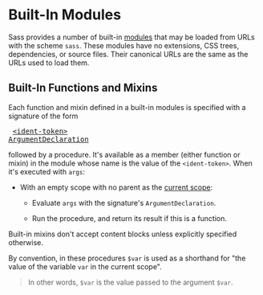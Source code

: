 # Built-In Modules

Sass provides a number of built-in [modules] that may be loaded from URLs with
the scheme `sass`. These modules have no extensions, CSS trees, dependencies, or
source files. Their canonical URLs are the same as the URLs used to load them.

[modules]: modules.md#module

## Built-In Functions and Mixins

Each function and mixin defined in a built-in modules is specified with a
signature of the form

<x><pre>
[\<ident-token>] [ArgumentDeclaration]
</pre></x>

[\<ident-token>]: https://drafts.csswg.org/css-syntax-3/#ident-token-diagram
[ArgumentDeclaration]: ./syntax.md#argumentdeclaration

followed by a procedure. It's available as a member (either function or mixin)
in the module whose name is the value of the `<ident-token>`. When it's executed
with `args`:

* With an empty scope with no parent as the [current scope]:

  [current scope]: spec.md#scope

  * Evaluate `args` with the signature's `ArgumentDeclaration`.

  * Run the procedure, and return its result if this is a function.

Built-in mixins don't accept content blocks unless explicitly specified
otherwise.

By convention, in these procedures `$var` is used as a shorthand for "the value
of the variable `var` in the current scope".

> In other words, `$var` is the value passed to the argument `$var`.
